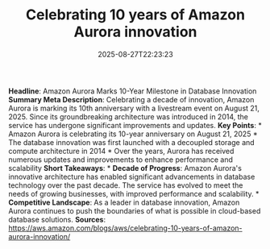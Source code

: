 ﻿---
title: "Celebrating 10 years of Amazon Aurora innovation"
date: "2025-08-27T22:23:23"
category: "Markets"
summary: ""
slug: "celebrating 10 years of amazon aurora innovation"
source_urls:
  - "https://aws.amazon.com/blogs/aws/celebrating-10-years-of-amazon-aurora-innovation/"
seo:
  title: "Celebrating 10 years of Amazon Aurora innovation | Hash n Hedge"
  description: ""
  keywords: ["news", "markets", "brief"]
---
**Headline**: Amazon Aurora Marks 10-Year Milestone in Database Innovation  **Summary Meta Description**: Celebrating a decade of innovation, Amazon Aurora is marking its 10th anniversary with a livestream event on August 21, 2025. Since its groundbreaking architecture was introduced in 2014, the service has undergone significant improvements and updates.  **Key Points**:  * Amazon Aurora is celebrating its 10-year anniversary on August 21, 2025 * The database innovation was first launched with a decoupled storage and compute architecture in 2014 * Over the years, Aurora has received numerous updates and improvements to enhance performance and scalability  **Short Takeaways**:  * **Decade of Progress**: Amazon Aurora's innovative architecture has enabled significant advancements in database technology over the past decade. The service has evolved to meet the needs of growing businesses, with improved performance and scalability. * **Competitive Landscape**: As a leader in database innovation, Amazon Aurora continues to push the boundaries of what is possible in cloud-based database solutions.  **Sources**: https://aws.amazon.com/blogs/aws/celebrating-10-years-of-amazon-aurora-innovation/ 
